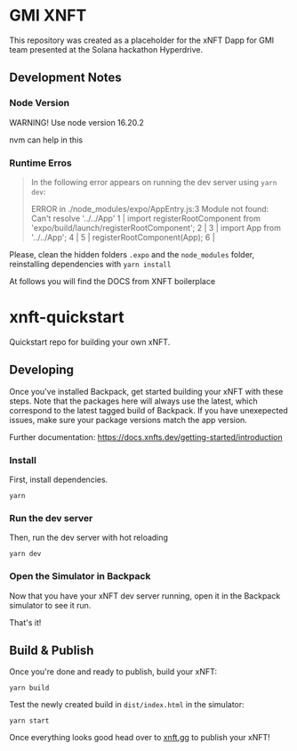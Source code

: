 # GMI XNFT

This repository was created as a placeholder for the xNFT Dapp for GMI team presented at the Solana hackathon Hyperdrive.


## Development Notes

### Node Version

WARNING! Use node version 16.20.2

nvm can help in this 

### Runtime Erros

> In the following error appears on running the dev server using `yarn dev`:
> 
> ERROR in ./node_modules/expo/AppEntry.js:3
> Module not found: Can't resolve '../../App'
>   1 | import registerRootComponent from 'expo/build/launch/registerRootComponent';
>   2 |
>  3 | import App from '../../App';
>  4 |
>  5 | registerRootComponent(App);
>  6 |

Please, clean the hidden folders `.expo` and the `node_modules` folder, reinstalling dependencies with `yarn install`


At follows you will find the DOCS from XNFT boilerplace

# xnft-quickstart

Quickstart repo for building your own xNFT.

## Developing

Once you've installed Backpack, get started building your xNFT with these steps. Note that the packages here will always use the latest, which correspond to the latest tagged build of Backpack. If you have unexepected issues, make sure your package versions match the app version.

Further documentation: https://docs.xnfts.dev/getting-started/introduction

### Install

First, install dependencies.

```
yarn
```

### Run the dev server

Then, run the dev server with hot reloading

```
yarn dev
```

### Open the Simulator in Backpack

Now that you have your xNFT dev server running, open it in the Backpack simulator to see it run.

That's it!


## Build & Publish

Once you're done and ready to publish, build your xNFT:

```
yarn build
```

Test the newly created build in `dist/index.html` in the simulator:

```
yarn start
```

Once everything looks good head over to [xnft.gg](https://www.xnft.gg) to publish your xNFT!
